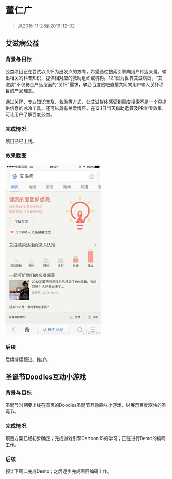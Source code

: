 # 董仁广

> 从2016-11-28到2016-12-02

## 艾滋病公益

### 背景与目标

公益项目正在尝试以关怀为出发点的方向，希望通过搜索引擎向用户传达关爱，输出相关的科普知识，提供相对应的救助组织或机构。12.1日为世界艾滋病日，“艾滋病”不仅符合产品层面的“关怀”需求，联合百度贴吧直播共同向用户输入关怀项目的产品理念。

通过关怀、专业知识普及、救助等方式，让艾滋群体感受到百度搜索不是一个只提供信息的冰冷工具，还可以具有关爱情怀。在12.1日当天借助运营及PR宣传效果，可让用户了解百度公益。

### 完成情况

项目已经上线。

### 效果截图

<div>
    <img src="./img/dongrenguang/sg_concern.jpg"  width="300px" align="center" />
</div>

### 后续

后续持续跟进、维护。




## 圣诞节Doodles互动小游戏

### 背景与目标

圣诞节时期要上线在首页的Doodles圣诞节互动趣味小游戏，以展示百度欢快的圣诞节。

### 完成情况

项目方案已经初步确定；完成游戏引擎CartoonJS的学习；正在进行Demo的编码工作。

### 后续

预计下周二完成Demo；之后逐步完成项目编码工作。
